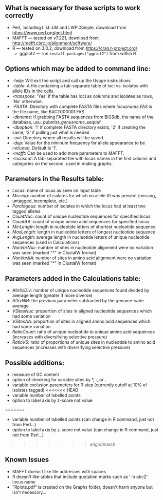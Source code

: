 ## What is necessary for these scripts to work correctly
* Perl, including List::Util and LWP::Simple, download from https://www.perl.org/get.html
* MAFFT — tested on v7.221, download from http://mafft.cbrc.jp/alignment/software/ 
* R — tested on 3.0.2, download from https://cran.r-project.org/
  * ggplot2 — run ```install.packages("ggplot2")``` from within R


## Options which may be added to command line:
* *-help*: Will exit the script and call up the Usage instructions  
* *-table*: A file containing a tab-separate table of loci vs. isolates with allele IDs in the cells  
* *-transpose*: 'Yes' if the table has loci as columns and isolates as rows, 'No' otherwise.  
* *-FASTA*: Directory with complete FASTA files where *locusname.FAS* is the file name, like BACT000001.FAS  
* *-dbname*: If grabbing FASTA sequences from BIGSdb, the name of the database, usu. pubmlst\_*genusname*\_seqdef  
* *-dboption*: '1' if complete FASTA directory exists, '2' if creating the same, '3' if pulling just what is needed  
* *-out*: Directory where all results will be saved.
* *-dup*: Value for the mininum frequency for allele appearance to be included. Default is '1'.
* *-mafft*: Can be used to add more parameters to MAFFT.  
* *-locuscat*: A tab-separated file with locus names in the first column and categories on the second, used in making graphs.


## Parameters in the Results table:
* *Locus*: name of locus as seen on input table  
* *Missing*: number of isolates for which no allele ID was present (missing, untagged, incomplete, etc.)  
* *Paralogous*: number of isolates in which the locus had at least two tagged alleles  
* *CountNuc*: count of unique nucleotide sequences for specified locus  
* *CountAA*: count of unique amino acid sequences for specified locus  
* *MinLength*: length in nucleotide letters of shortest nucleotide sequence  
* *MaxLength*: length in nucleotide letters of longest nucleotide sequence  
* *AvgLength*: average length in nucleotide letters of unique nucleotide sequences (used in Calculations)  
* *NonVarNuc*: number of sites in nucleotide alignment were no variation was seen (marked "\*" in ClustalW format)  
* *NonVarAA*: number of sites in amino acid alignment were no variation was seen (marked "\*" in ClustalW format)  


## Parameters added in the Calculations table:
* *AllelicDiv*: number of unique nucleotide sequences found divided by average length (greater if more diverse)  
* *ADivNM*: the previous parameter subtracted by the genome-wide average 
* *VSitesNuc*: proportion of sites in aligned nucleotide sequences which had some variation  
* *VSitesAA*: proportion of sites in aligned amino acid sequences which had some variation  
* *RatioCount*: ratio of unique nucleotide to unique amino acid sequences (increases with diversifying selective pressure)  
* *RatioVS*: ratio of proportions of unique sites in nucleotide to amino acid sequences (increases with diversifying selective pressure)  


## Possible additions:
* measure of GC content  
* option of checking for variable sites by \*, :, or .  
* variable exclusion parameters for R step (currently cutoff at 10% of isolates tagged)
<<<<<<< HEAD
* variable number of labelled points  
* option to label axis by z-score not value  

=======
* variable number of labelled points (can change in R command, just not from Perl...)
* option to label axis by z-score not value (can change in R command, just not from Perl...)
>>>>>>> origin/march


## Known Issues
* MAFFT doesn't like file addresses with spaces  
* R doesn't like tables that include quotation marks such as ' in abcZ' locus name  
* "Rplots.pdf" is created on the Graphs folder, doesn't harm anyone but isn't necessary...  


